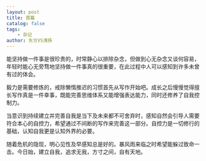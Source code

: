 ```yaml
---
layout: post
title: 首篇
catalog: false
tags:
    - 杂记
author: 东方VS清扬
---
```


能坚持做一件事是很珍贵的，时常静心以排除杂念，但做到心无杂念又谈何容易，年轻时能心无旁骛地坚持做一件事真的很重要，在此过程中人可以感知到许多未曾有过的体会。

毅力是需要修炼的，戒除懒惰推迟的习惯首先从写作开始吧。成长之后慢慢觉得擅长写作真是一件幸事，既能完善思维体系又能增强表达能力，同时还修养了自我控制力。

当意识到持续建立并完善自我是当下及未来都不可舍弃时，感知自然会引导人需要符合本心的自控力，希望通过不间断的写作来完善这一部分。自控力是一切修行的基础，认知自我更是认知外界的必要。

随着危机的隐现，明心见性及早感知总是好的。暴风雨来临之时希望能躲过致命一击。今日始，建立自我，追求无我，方寸之间，自有天地。
    